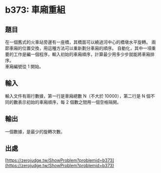 # b373: 車廂重組

## 題目

在一個舊式的火車站旁邊有一座橋，其橋面可以繞過河中心的橋墩水平旋轉。 兩節車廂的位置交換，用這種方法可以重新劃分車廂的順序。 自動化，其中一項重要的工作是編一個程序，輸入初始的車廂順序，計算最少用多少步就能將車廂排序。  
車廂編號從 1 開始。

## 輸入

輸入文件有兩行數據，第一行是車廂總數 N（不大於 10000），第二行是 N 個不同的數表示初始的車廂順序，每 2 個數之間用一個空格隔開。

## 輸出

一個數據，是最少的旋轉次數。

## 出處

[https://zerojudge.tw/ShowProblem?problemid=b373](https://zerojudge.tw/ShowProblem?problemid=b373)
